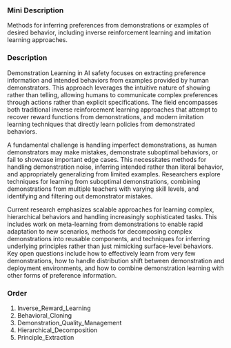### Mini Description

Methods for inferring preferences from demonstrations or examples of desired behavior, including inverse reinforcement learning and imitation learning approaches.

### Description

Demonstration Learning in AI safety focuses on extracting preference information and intended behaviors from examples provided by human demonstrators. This approach leverages the intuitive nature of showing rather than telling, allowing humans to communicate complex preferences through actions rather than explicit specifications. The field encompasses both traditional inverse reinforcement learning approaches that attempt to recover reward functions from demonstrations, and modern imitation learning techniques that directly learn policies from demonstrated behaviors.

A fundamental challenge is handling imperfect demonstrations, as human demonstrators may make mistakes, demonstrate suboptimal behaviors, or fail to showcase important edge cases. This necessitates methods for handling demonstration noise, inferring intended rather than literal behavior, and appropriately generalizing from limited examples. Researchers explore techniques for learning from suboptimal demonstrations, combining demonstrations from multiple teachers with varying skill levels, and identifying and filtering out demonstrator mistakes.

Current research emphasizes scalable approaches for learning complex, hierarchical behaviors and handling increasingly sophisticated tasks. This includes work on meta-learning from demonstrations to enable rapid adaptation to new scenarios, methods for decomposing complex demonstrations into reusable components, and techniques for inferring underlying principles rather than just mimicking surface-level behaviors. Key open questions include how to effectively learn from very few demonstrations, how to handle distribution shift between demonstration and deployment environments, and how to combine demonstration learning with other forms of preference information.

### Order

1. Inverse_Reward_Learning
2. Behavioral_Cloning
3. Demonstration_Quality_Management
4. Hierarchical_Decomposition
5. Principle_Extraction
